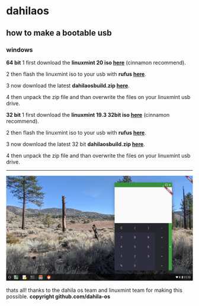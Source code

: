# dahilaos

## how to make a bootable usb

### windows

**64 bit**
1 first download the **linuxmint 20 iso [here](https://linuxmint.com/download.php/)** (cinnamon recommend).

2 then flash the linuxmint iso to your usb with **rufus [here](https://rufus.ie/)**.

3 now download the latest **dahilaosbuild.zip [here](https://github.com/HexaOneOfficial/dahilaos/releases/)**. 

4 then unpack the zip file and than overwrite the files on your linuxmint usb drive. 

**32 bit**
1 first download the **linuxmint 19.3 32bit iso [here](https://www.linuxmint.com/edition.php?id=273/)** (cinnamon recommend).

2 then flash the linuxmint iso to your usb with **rufus [here](https://rufus.ie/)**.

3 now download the latest 32 bit **dahilaosbuild.zip [here](https://github.com/HexaOneOfficial/dahilaos/releases/)**. 

4 then unpack the zip file and than overwrite the files on your linuxmint usb drive. 

***
![img](https://github.com/dahlia-os/Icons/blob/master/UI-Screenshots/Pangolin-2020-23_04.png)

thats all! thanks to the dahila os team and linuxmint team for making this possible.
**copyright github.com/dahila-os**
